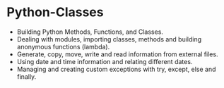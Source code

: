 # Python-Classes
* Building Python Methods, Functions, and Classes.
* Dealing with modules, importing classes, methods and building anonymous functions (lambda).
* Generate, copy, move, write and read information from external files.
* Using date and time information and relating different dates.
* Managing and creating custom exceptions with try, except, else and finally.